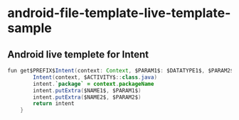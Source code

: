 # android-file-template-live-template-sample

## Android live templete for Intent

```java
fun get$PREFIX$Intent(context: Context, $PARAM1$: $DATATYPE1$, $PARAM2$: $DATATYPE2$): Intent {
        Intent(context, $ACTIVITY$::class.java)
        intent.`package` = context.packageName
        intent.putExtra($NAME1$, $PARAM1$)
        intent.putExtra($NAME2$, $PARAM2$)
        return intent
    }
```
